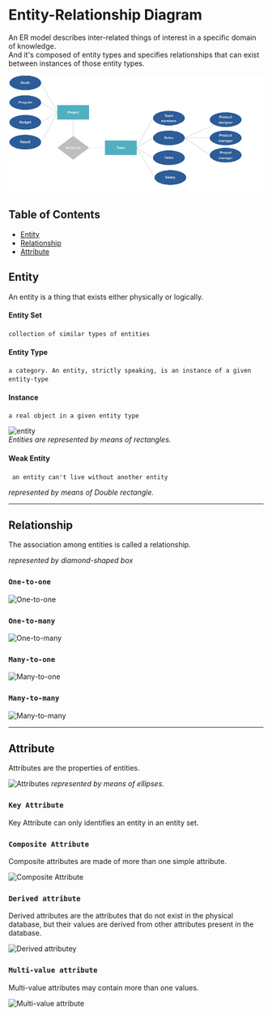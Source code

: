 # Entity-Relationship Diagram  

An ER model describes inter-related things of interest in a specific domain of knowledge.  
And it's composed of entity types and specifies relationships that can exist between instances of those entity types.  

[![entity-relationship-diagram](https://github.com/XBlueSky/Projector_test/blob/master/entity-relationship-diagram.png?raw=true)](https://en.wikipedia.org/wiki/Entity%E2%80%93relationship_model)
## Table of Contents  
  
- [Entity](#entity)  
- [Relationship](#relationship)  
- [Attribute](#attribute)  
  
## Entity  
An entity is a thing that exists either physically or logically.  

####  Entity Set 
``` collection of similar types of entities ```  
####  Entity Type 
``` a category. An entity, strictly speaking, is an instance of a given entity-type ```  
####  Instance
``` a real object in a given entity type ```  
  
  ![entity](https://github.com/XBlueSky/Projector_test/blob/master/entities.png)  
  *Entities are represented by means of rectangles.*  
  
#### Weak Entity  
``` an entity can't live without another entity```   

*represented by means of Double rectangle.*  
  
--- 

## Relationship  
The association among entities is called a relationship.  

*represented by diamond-shaped box*  

### ``` One-to-one ```  
![One-to-one](https://github.com/XBlueSky/Projector_test/blob/master/er_relation_one_to_one.png)  
### ``` One-to-many ```  
![One-to-many](https://github.com/XBlueSky/Projector_test/blob/master/er_relation_one_to_many.png)  
### ``` Many-to-one ```  
![Many-to-one](https://github.com/XBlueSky/Projector_test/blob/master/er_relation_many_to_one.png)  
### ``` Many-to-many ```  
![Many-to-many](https://github.com/XBlueSky/Projector_test/blob/master/er_relation_many_to_many.png)  
  
  ---  
    
## Attribute  
Attributes are the properties of entities.  

![Attributes](https://github.com/XBlueSky/Projector_test/blob/master/er_attributes.png) 
*represented by means of ellipses.*  
  
### ``` Key Attribute  ```   
Key Attribute can only identifies an entity in an entity set.

### ``` Composite Attribute ```   
Composite attributes are made of more than one simple attribute.  

![Composite Attribute](https://github.com/XBlueSky/Projector_test/blob/master/er_attributes_composite.png)  
### ``` Derived attribute ```  
Derived attributes are the attributes that do not exist in the physical database, 
but their values are derived from other attributes present in the database.  

![Derived attributey](https://github.com/XBlueSky/Projector_test/blob/master/er_attributes_derived.png)  
### ``` Multi-value attribute ```  
Multi-value attributes may contain more than one values.  

![Multi-value attribute](https://github.com/XBlueSky/Projector_test/blob/master/er_attributes_multivalued.png)  

